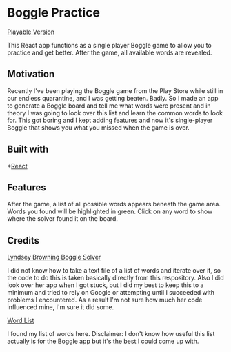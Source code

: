 # Boggle Practice

[Playable Version](https://dustinjray.github.io/boggle-solver)

This React app functions as a single player Boggle game to allow you to practice and get better. After the game, all available words are revealed.

## Motivation

Recently I've been playing the Boggle game from the Play Store while still in our endless quarantine, and I was getting beaten. Badly. So I made an app to generate a Boggle board and tell me what words were present and in theory I was going to look over this list and learn the common words to look for. This got boring and I kept adding features and now it's single-player Boggle that shows you what you missed when the game is over.

## Built with

*[React](https://www.reactjs.org)

## Features

After the game, a list of all possible words appears beneath the game area. Words you found will be highlighted in green. Click on any word to show where the solver found it on the board.

## Credits

[Lyndsey Browning Boggle Solver](https://github.com/lyndseybrowning/boggle-solver)

I did not know how to take a text file of a list of words and iterate over it, so the code to do this is taken basically directly from this respository. Also I did look over her app when I got stuck, but I did my best to keep this to a minimum and tried to rely on Google or attempting until I succeeded with problems I encountered. As a result I'm not sure how much her code influenced mine, I'm sure it did some. 

[Word List](http://www.gwicks.net/dictionaries.htm)

I found my list of words here. Disclaimer: I don't know how useful this list actually is for the Boggle app but it's the best I could come up with.
